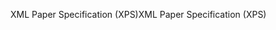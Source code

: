<span data-ttu-id="43a84-101">XML Paper Specification (XPS)</span><span class="sxs-lookup"><span data-stu-id="43a84-101">XML Paper Specification (XPS)</span></span>